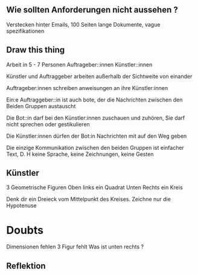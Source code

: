 

## Wie sollten Anforderungen nicht aussehen ? 
Verstecken hinter Emails, 100 Seiten lange Dokumente, vague spezifikationen  



## Draw this thing 
Arbeit in 5 - 7 Personen 
Auftrageber::innen
Künstler::innen

Künstler und Auftraggeber arbeiten außerhalb der Sichtweite von einander 

Auftrageber:innen schreiben anweisungen an ihre Künstler:innen

Ein:e Auftraggeber::in ist auch bote, der die Nachrichten zwischen den Beiden Gruppen austauscht 

Die Bot::in darf bei den Künstler:innen zuschauen und zuhören, Sie darf nicht sprechen oder gestikulieren 

Die Künstler:innen dürfen der Bot:in Nachrichten mit auf den Weg geben 

Die einzige Kommunikation zwischen den beiden Gruppen ist einfacher Text, D. H keine Sprache, keine Zeichnungen, keine Gesten 


## Künstler 

3 Geometrische Figuren 
	Oben links ein Quadrat 
	Unten Rechts ein Kreis 

Denk dir ein Dreieck vom Mittelpunkt des Kreises. Zeichne nur die Hypotenuse 


# Doubts 
Dimensionen fehlen 
3 Figur fehlt 
Was ist unten rechts ? 

## Reflektion 
 

